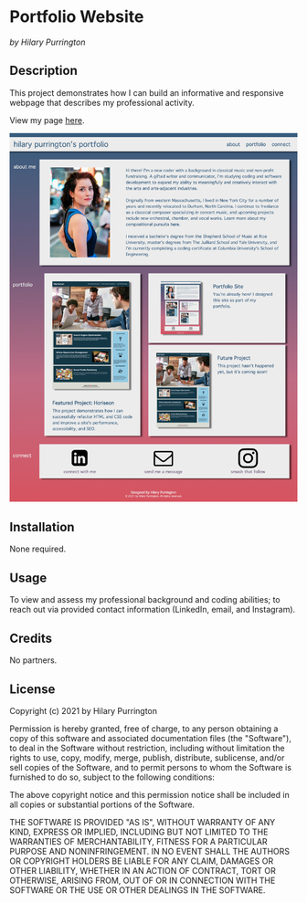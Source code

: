 
# Portfolio Website
*by Hilary Purrington*


## **Description**
This project demonstrates how I can build an informative and responsive webpage that describes my professional activity. 

View my page [here](https://hpurring.github.io/portfolio-site/).


![landing page screenshot](assets/photos/portfolio-screenshot.png) 

## **Installation**
None required.

## **Usage**
To view and assess my professional background and coding abilities; to reach out via provided contact information (LinkedIn, email, and Instagram).

## **Credits**
No partners.

## **License**

Copyright (c) 2021 by Hilary Purrington

Permission is hereby granted, free of charge, to any person obtaining a copy
of this software and associated documentation files (the "Software"), to deal
in the Software without restriction, including without limitation the rights
to use, copy, modify, merge, publish, distribute, sublicense, and/or sell
copies of the Software, and to permit persons to whom the Software is
furnished to do so, subject to the following conditions:

The above copyright notice and this permission notice shall be included in all
copies or substantial portions of the Software.

THE SOFTWARE IS PROVIDED "AS IS", WITHOUT WARRANTY OF ANY KIND, EXPRESS OR
IMPLIED, INCLUDING BUT NOT LIMITED TO THE WARRANTIES OF MERCHANTABILITY,
FITNESS FOR A PARTICULAR PURPOSE AND NONINFRINGEMENT. IN NO EVENT SHALL THE
AUTHORS OR COPYRIGHT HOLDERS BE LIABLE FOR ANY CLAIM, DAMAGES OR OTHER
LIABILITY, WHETHER IN AN ACTION OF CONTRACT, TORT OR OTHERWISE, ARISING FROM,
OUT OF OR IN CONNECTION WITH THE SOFTWARE OR THE USE OR OTHER DEALINGS IN THE
SOFTWARE.